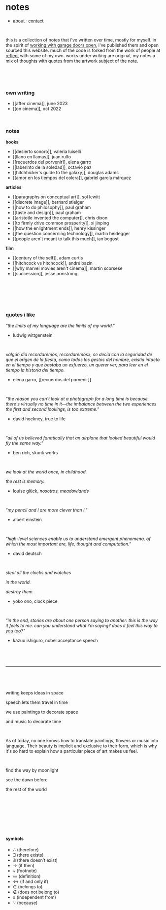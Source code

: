 # notes
 
- [about](https://edugon.studio/) · [contact](mailto:e@edugon.studio)

⠀ ⠀  

this is a collection of notes that i've written over time, mostly for myself. in the spirit of [working with garage doors open](), i've published them and open sourced this website. much of the code is forked from the work of people at [reflect](https://github.com/team-reflect/beginning-of-infinity) with some of my own. 
works under *writing* are original, my notes a mix of thoughts with quotes from the artwork subject of the note.

 
⠀ ⠀ 

⠀  

### own writing
- [[after cinema]], june 2023
- [[on cinema]], oct 2022

⠀⠀ 

### notes

**books**
- [[desierto sonoro]], valeria luiselli
- [[llano en llamas]], juan rulfo
- [[recuerdos del porvenir]], elena garro
- [[laberinto de la soledad]], octavio paz
- [[hitchhicker's guide to the galaxy]], douglas adams
- [[amor en los tiempos del colera]], gabriel garcía márquez

**articles**
- [[paragraphs on conceptual art]], sol lewitt
- [[discrete image]], bernard stielger
- [[how to do philosophy]], paul graham
- [[taste and design]], paul graham  
- [[aristotle invented the computer]], chris dixon  
- [[to firmly drive common prosperity]], xi jinping
- [[how the enlightment ends]], henry kissinger
- [[the question concerning technology]], martin heidegger 
- [[people aren't meant to talk this much]], ian bogost

**film**
- [[century of the self]], adam curtis
- [[hitchcock vs hitchcock]], andré bazin
- [[why marvel movies aren't cinema]], martin scorsese
- [[succession]], jesse armstrong



⠀ ⠀ 
 
⠀ ⠀  

⠀ ⠀ 

### quotes i like

*"the limits of my language are the limits of my world."*

- ludwig wittgenstein
 
⠀ ⠀ 

*«algún día recordaremos, recordaremos», se decía con la seguridad de que el origen de la fiesta, como todos los gestos del hombre, existía intacto en el tiempo y que bastaba un esfuerzo, un querer ver, para leer en el tiempo la historia del tiempo.*

- elena garro, [[recuerdos del porvenir]]
 
⠀ ⠀ 

*"the reason you can't look at a photograph for a long time is because there's virtually no time in it—the imbalance between the two experiences the first and second lookings, is too extreme."*
- david hockney, true to life
 
⠀ ⠀ 

*"all of us believed fanatically that an airplane that looked beautiful would fly the same way."*
- ben rich, skunk works
 
⠀ ⠀ 

*we look at the world once, in childhood.*  

*the rest is memory.*
- louise glück, *nosotros, meadowlands*
 
⠀ ⠀ 

*"my pencil and I are more clever than I."*
- albert einstein
 
⠀ ⠀ 

*"high-level sciences enable us to understand emergent phenomena, of which the most important are, life, thought and computation."*
- david deutsch
 
⠀ ⠀ 

*steal all the clocks and watches*  

*in the world.*  

*destroy them.*  

- yoko ono, clock piece
 
⠀ ⠀ 

*"in the end, stories are about one person saying to another: this is the way it feels to me. can you understand what i'm saying? does it feel this way to you too?"*  
- kazuo ishiguro, nobel acceptance speech

 
⠀ ⠀  

⠀ ⠀ 

---

⠀ ⠀ 

⠀ ⠀ 




writing keeps ideas in space  

speech lets them travel in time  

we use paintings to decorate space  

and music to decorate time
 
⠀ ⠀ 
⠀ ⠀ 
 
As of today, no one knows how to translate paintings, flowers or music into language. Their beauty is implicit and exclusive to their form, which is why it's so hard to explain how a particular piece of art makes us feel.
 
⠀ ⠀ 
⠀ ⠀ 
 
find the way by moonlight  

see the dawn before  

the rest of the world  
 
⠀ ⠀ 

⠀ 

⠀ ⠀ 

⠀ 

#### symbols
- ∴ (therefore)
- ∃ (there exists)
- ∄ (there doesn’t exist)
- → (if then)
- ⤷ (footnote)
- ≔ (definition)
- ↔ (if and only if)
- ∈ (belongs to)
- ∉ (does not belong to)
- ⫫ (independent from)
- ∵ (because)

